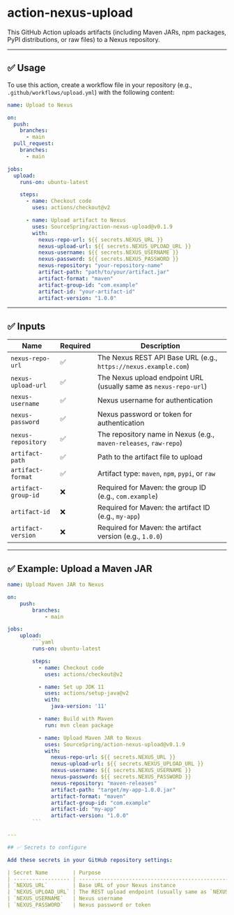 # action-nexus-upload

This GitHub Action uploads artifacts (including Maven JARs, npm packages, PyPI
distributions, or raw files) to a Nexus repository.

---

## ✅ Usage

To use this action, create a workflow file in your repository (e.g.,
`.github/workflows/upload.yml`) with the following content:

```yaml
name: Upload to Nexus

on:
  push:
    branches:
      - main
  pull_request:
    branches:
      - main

jobs:
  upload:
    runs-on: ubuntu-latest

    steps:
      - name: Checkout code
        uses: actions/checkout@v2

      - name: Upload artifact to Nexus
        uses: SourceSpring/action-nexus-upload@v0.1.9
        with:
          nexus-repo-url: ${{ secrets.NEXUS_URL }}
          nexus-upload-url: ${{ secrets.NEXUS_UPLOAD_URL }}
          nexus-username: ${{ secrets.NEXUS_USERNAME }}
          nexus-password: ${{ secrets.NEXUS_PASSWORD }}
          nexus-repository: "your-repository-name"
          artifact-path: "path/to/your/artifact.jar"
          artifact-format: "maven"
          artifact-group-id: "com.example"
          artifact-id: "your-artifact-id"
          artifact-version: "1.0.0"
```

---

## ✅ Inputs

| Name                | Required | Description                                                       |
| ------------------- | -------- | ----------------------------------------------------------------- |
| `nexus-repo-url`    | ✅       | The Nexus REST API Base URL (e.g., `https://nexus.example.com`)   |
| `nexus-upload-url`  | ✅       | The Nexus upload endpoint URL (usually same as `nexus-repo-url`)  |
| `nexus-username`    | ✅       | Nexus username for authentication                                 |
| `nexus-password`    | ✅       | Nexus password or token for authentication                        |
| `nexus-repository`  | ✅       | The repository name in Nexus (e.g., `maven-releases`, `raw-repo`) |
| `artifact-path`     | ✅       | Path to the artifact file to upload                               |
| `artifact-format`   | ✅       | Artifact type: `maven`, `npm`, `pypi`, or `raw`                   |
| `artifact-group-id` | ❌       | Required for Maven: the group ID (e.g., `com.example`)            |
| `artifact-id`       | ❌       | Required for Maven: the artifact ID (e.g., `my-app`)              |
| `artifact-version`  | ❌       | Required for Maven: the artifact version (e.g., `1.0.0`)          |

---

## ✅ Example: Upload a Maven JAR

````yaml
name: Upload Maven JAR to Nexus

on:
    push:
        branches:
            - main

jobs:
    upload:
        ```yaml
        runs-on: ubuntu-latest

        steps:
          - name: Checkout code
            uses: actions/checkout@v2

          - name: Set up JDK 11
            uses: actions/setup-java@v2
            with:
              java-version: '11'

          - name: Build with Maven
            run: mvn clean package

          - name: Upload Maven JAR to Nexus
            uses: SourceSpring/action-nexus-upload@v0.1.9
            with:
              nexus-repo-url: ${{ secrets.NEXUS_URL }}
              nexus-upload-url: ${{ secrets.NEXUS_UPLOAD_URL }}
              nexus-username: ${{ secrets.NEXUS_USERNAME }}
              nexus-password: ${{ secrets.NEXUS_PASSWORD }}
              nexus-repository: "maven-releases"
              artifact-path: "target/my-app-1.0.0.jar"
              artifact-format: "maven"
              artifact-group-id: "com.example"
              artifact-id: "my-app"
              artifact-version: "1.0.0"
        ```

---

## ✅ Secrets to configure

Add these secrets in your GitHub repository settings:

| Secret Name        | Purpose                                                |
| ------------------ | ------------------------------------------------------ |
| `NEXUS_URL`        | Base URL of your Nexus instance                        |
| `NEXUS_UPLOAD_URL` | The REST upload endpoint (usually same as `NEXUS_URL`) |
| `NEXUS_USERNAME`   | Nexus username                                         |
| `NEXUS_PASSWORD`   | Nexus password or token                                |

````
